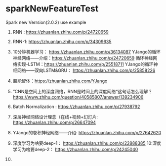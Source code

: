 # sparkNewFeatureTest
  Spark new Verrsion(2.0.2) use example

1. RNN :  https://zhuanlan.zhihu.com/p/24720659
2. RNN-1: https://zhuanlan.zhihu.com/p/34309635
3. 10分钟机器学习： https://zhuanlan.zhihu.com/p/36134087
YJango的循环神经网络——介绍：https://zhuanlan.zhihu.com/p/24720659
循环神经网络实现-LSTM：https://zhuanlan.zhihu.com/p/25518711
YJango的循环神经网络——双向LSTM&GRU： https://zhuanlan.zhihu.com/p/25858226

4. 超能智体：https://zhuanlan.zhihu.com/YJango
5. ”CNN是空间上的深度网络，RNN是时间上的深度网络“这句话怎么理解？https://www.zhihu.com/question/40585807/answer/139234906
6. Batch Normalization : https://zhuanlan.zhihu.com/p/27938792
7. 深层神经网络设计理念（在线+视频+幻灯片: https://zhuanlan.zhihu.com/p/26647094
8. YJango的卷积神经网络——介绍: https://zhuanlan.zhihu.com/p/27642620
9. 深度学习为啥要deep-1： https://zhuanlan.zhihu.com/p/22888385
10:深度学习为啥要deep-2： https://zhuanlan.zhihu.com/p/24245040
11. 
